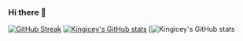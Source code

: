 ### Hi there 👋

<!--
**Kingicey/Kingicey** is a ✨ _special_ ✨ repository because its `README.md` (this file) appears on your GitHub profile.

Here are some ideas to get you started:

- 🔭 I’m currently working on building lasting skills in Tech
- 🌱 I’m currently learning NodeJs, Django
- 👯 I’m looking to collaborate on Python/JavaScript Projects
- 🤔 I’m looking for help with new Technologies
- 💬 Ask me about Web-Dev
- 📫 How to reach me: ...
- 😄 Pronouns: ...
- ⚡ Fun fact: ...
-->
[![GitHub Streak](https://streak-stats.demolab.com?user=kingicey&theme=dark)](https://git.io/streak-stats)
[![Kingicey's GitHub stats](https://github-readme-stats.vercel.app/api?username=kingicey)](https://github.com/kingicey/github-readme-stats)
[![Kingicey's GitHub stats](https://github-readme-stats.vercel.app/api?username=kingicey&theme=dark&show_icons=true)
